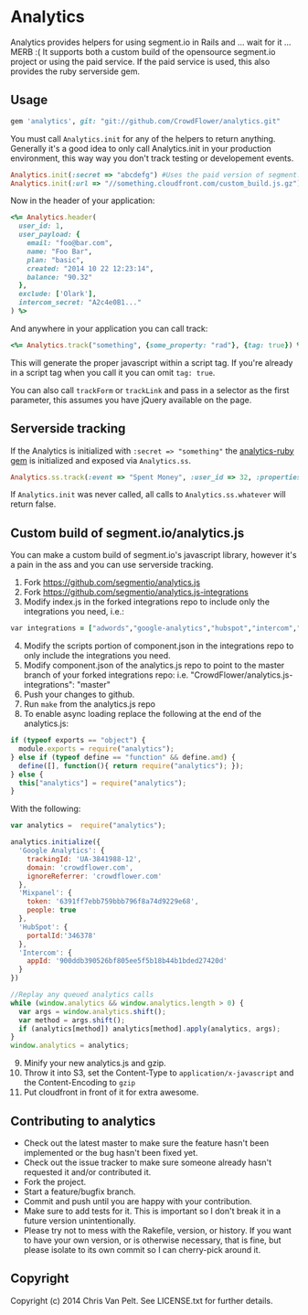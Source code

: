# Analytics

Analytics provides helpers for using segment.io in Rails and ... wait for it ... MERB :(  It supports both a custom build of the opensource segment.io project or using the paid service.  If the paid service is used, this also provides the ruby serverside gem.

## Usage

```ruby
gem 'analytics', git: "git://github.com/CrowdFlower/analytics.git"
```

You must call `Analytics.init` for any of the helpers to return anything.  Generally it's a good idea to only call Analytics.init in your production environment, this way way you don't track testing or developement events.

```ruby
Analytics.init(:secret => "abcdefg") #Uses the paid version of segment.io
Analytics.init(:url => "//something.cloudfront.com/custom_build.js.gz") #Uses your own custom build of segment.io
```

Now in the header of your application:

```ruby
<%= Analytics.header(
  user_id: 1, 
  user_payload: {
    email: "foo@bar.com",
    name: "Foo Bar",
    plan: "basic",
    created: "2014 10 22 12:23:14",
    balance: "90.32"
  }, 
  exclude: ['Olark'],
  intercom_secret: "A2c4e0B1..."
) %>
```

And anywhere in your application you can call track:

```ruby
<%= Analytics.track("something", {some_property: "rad"}, {tag: true}) %>
```

This will generate the proper javascript within a script tag.  If you're already in a script tag when you call it you can omit `tag: true`.

You can also call `trackForm` or `trackLink` and pass in a selector as the first parameter, this assumes you have jQuery available on the page.

## Serverside tracking

If the Analytics is initialized with `:secret => "something"` the [analytics-ruby gem](https://github.com/segmentio/analytics-ruby) is initialized and exposed via `Analytics.ss`.

```ruby
Analytics.ss.track(:event => "Spent Money", :user_id => 32, :properties => {:revenue => 300})
```

If `Analytics.init` was never called, all calls to `Analytics.ss.whatever` will return false. 

## Custom build of segment.io/analytics.js

You can make a custom build of segment.io's javascript library, however it's a pain in the ass and you can use serverside tracking. 

1. Fork https://github.com/segmentio/analytics.js
2. Fork https://github.com/segmentio/analytics.js-integrations
3. Modify index.js in the forked integrations repo to include only the integrations you need, i.e.:
  ```ruby
  var integrations = ["adwords","google-analytics","hubspot","intercom","mixpanel","olark","optimizely","rollbar"];
  ```
4. Modify the scripts portion of component.json in the integrations repo to only include the integrations you need.
5. Modify component.json of the analytics.js repo to point to the master branch of your forked integrations repo: i.e.
  "CrowdFlower/analytics.js-integrations": "master"
6. Push your changes to github.
7. Run `make` from the analytics.js repo
8. To enable async loading replace the following at the end of the analytics.js:
  ```js
  if (typeof exports == "object") {
    module.exports = require("analytics");
  } else if (typeof define == "function" && define.amd) {
    define([], function(){ return require("analytics"); });
  } else {
    this["analytics"] = require("analytics");
  }
  ```
  With the following:

  ```js
  var analytics =  require("analytics");

  analytics.initialize({
    'Google Analytics': {
      trackingId: 'UA-3841988-12',
      domain: 'crowdflower.com',
      ignoreReferrer: 'crowdflower.com'
    },
    'Mixpanel': {
      token: '6391ff7ebb759bbb796f8a74d9229e68',
      people: true
    },
    'HubSpot': {
      portalId:'346378'
    },
    'Intercom': {
      appId: '900ddb390526bf805ee5f5b18b44b1bded27420d'
    }
  })
  
  //Replay any queued analytics calls
  while (window.analytics && window.analytics.length > 0) {
    var args = window.analytics.shift();
    var method = args.shift();
    if (analytics[method]) analytics[method].apply(analytics, args);
  }
  window.analytics = analytics;
  ```
9. Minify your new analytics.js and gzip.
10. Throw it into S3, set the Content-Type to `application/x-javascript` and the Content-Encoding to `gzip`
11. Put cloudfront in front of it for extra awesome.

## Contributing to analytics
 
* Check out the latest master to make sure the feature hasn't been implemented or the bug hasn't been fixed yet.
* Check out the issue tracker to make sure someone already hasn't requested it and/or contributed it.
* Fork the project.
* Start a feature/bugfix branch.
* Commit and push until you are happy with your contribution.
* Make sure to add tests for it. This is important so I don't break it in a future version unintentionally.
* Please try not to mess with the Rakefile, version, or history. If you want to have your own version, or is otherwise necessary, that is fine, but please isolate to its own commit so I can cherry-pick around it.

## Copyright

Copyright (c) 2014 Chris Van Pelt. See LICENSE.txt for
further details.